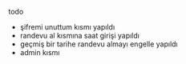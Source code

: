 todo 
- şifremi unuttum kısmı     yapıldı
- randevu al kısmına saat girişi  yapıldı
- geçmiş bir tarihe randevu almayı engelle yapıldı
- admin kısmı 
